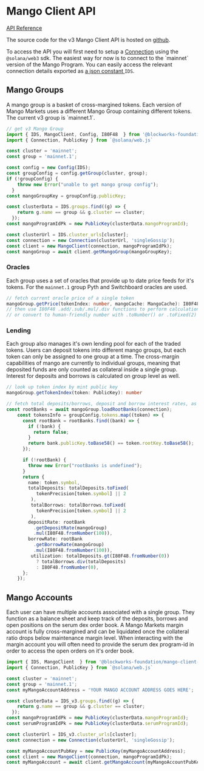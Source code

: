 # Mango Client API

[API Reference](https://blockworks-foundation.github.io/mango-client-v3/)

The source code for the v3 Mango Client API is hosted on [github](https://github.com/blockworks-foundation/mango-client-v3).

To access the API you will first need to setup a [Connection](https://solana-labs.github.io/solana-web3.js/classes/connection.html) using the `@solana/web3` sdk. The easiest way for now is to connect to the \`mainnet\` version of the Mango Program. You can easily access the relevant connection details exported as [a json constant ](https://github.com/blockworks-foundation/mango-client-v3/blob/main/src/ids.json)`IDS`.

## Mango Groups

A mango group is a basket of cross-margined tokens. Each version of Mango Markets uses a different Mango Group containing different tokens. The current v3 group is \`mainnet.1\`.

```typescript
// get v3 Mango Group
import { IDS, MangoClient, Config, I80F48  } from '@blockworks-foundation/mango-client-v3';
import { Connection, PublicKey } from `@solana/web.js`

const cluster = 'mainnet';
const group = 'mainnet.1';

const config = new Config(IDS);
const groupConfig = config.getGroup(cluster, group);
if (!groupConfig) {
    throw new Error("unable to get mango group config");
  }
const mangoGroupKey = groupConfig.publicKey;

const clusterData = IDS.groups.find((g) => {
    return g.name == group && g.cluster == cluster;
  });
const mangoProgramIdPk = new PublicKey(clusterData.mangoProgramId);

const clusterUrl = IDS.cluster_urls[cluster];
const connection = new Connection(clusterUrl, 'singleGossip');
const client = new MangoClient(connection, mangoProgramIdPk);
const mangoGroup = await client.getMangoGroup(mangoGroupKey);
```

### Oracles

Each group uses a set of oracles that provide up to date price feeds for it's tokens. For the `mainnet.1` group Pyth and Switchboard oracles are used.

```typescript
// fetch current oracle price of a single token
mangoGroup.getPrice(tokenIndex: number, mangoCache: MangoCache): I80F48
// then use I80F48 .add/.sub/.mul/.div functions to perform calculations 
// or convert to human-friendly number with .toNumber() or .toFixed(2)
```

### Lending

Each group also manages it's own lending pool for each of the traded tokens. Users can deposit tokens into different mango groups, but each token can only be assigned to one group at a time. The cross-margin capabilities of mango are currently to individual groups, meaning that deposited funds are only counted as collateral inside a single group. Interest for deposits and borrows is calculated on group level as well.

```typescript
// look up token index by mint public key
mangoGroup.getTokenIndex(token: PublicKey): number 

// fetch total deposits/borrows, deposit and borrow interest rates, as well as percent utilization of each token in the group
const rootBanks = await mangoGroup.loadRootBanks(connection);
    const tokensInfo = groupConfig.tokens.map((token) => {
      const rootBank = rootBanks.find((bank) => {
        if (!bank) {
          return false;
        }
        return bank.publicKey.toBase58() == token.rootKey.toBase58();
      });

      if (!rootBank) {
        throw new Error("rootBanks is undefined");
      }
      return {
        name: token.symbol,
        totalDeposits: totalDeposits.toFixed(
           tokenPrecision[token.symbol] || 2
         ),
         totalBorrows: totalBorrows.toFixed(
           tokenPrecision[token.symbol] || 2
         ),
        depositRate: rootBank
          .getDepositRate(mangoGroup)
          .mul(I80F48.fromNumber(100)),
        borrowRate: rootBank
          .getBorrowRate(mangoGroup)
          .mul(I80F48.fromNumber(100)),
         utilization: totalDeposits.gt(I80F48.fromNumber(0))
           ? totalBorrows.div(totalDeposits)
           : I80F48.fromNumber(0),
      };
    });
```

## Mango Accounts

Each user can have multiple accounts associated with a single group. They function as a balance sheet and keep track of the deposits, borrows and open positions on the serum dex order book. A Mango Markets margin account is fully cross-margined and can be liquidated once the collateral ratio drops below maintenance margin level. When interacting with the margin account you will often need to provide the serum dex program-id in order to access the open orders on it's order book.

```typescript
import { IDS, MangoClient  } from '@blockworks-foundation/mango-client-v3';
import { Connection, PublicKey } from `@solana/web.js`

const cluster = 'mainnet';
const group = 'mainnet.1';
const myMangoAccountAddress = 'YOUR MANGO ACCOUNT ADDRESS GOES HERE';

const clusterData = IDS_v3.groups.find((g) => {
    return g.name == group && g.cluster == cluster;
  });
const mangoProgramIdPk = new PublicKey(clusterData.mangoProgramId);
const serumProgramIdPk = new PublicKey(clusterData.serumProgramId);

const clusterUrl = IDS_v3.cluster_urls[cluster];
const connection = new Connection(clusterUrl, 'singleGossip');

const myMangoAccountPubKey = new PublicKey(myMangoAccountAddress);
const client = new MangoClient(connection, mangoProgramIdPk);
const myMangoAccount = await client.getMangoAccount(myMangoAccountPubKey, serumProgramIdPk);
```


